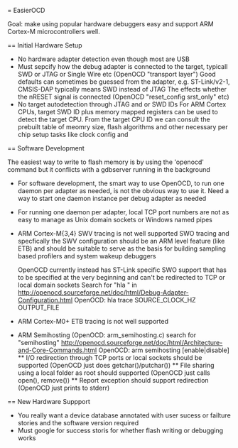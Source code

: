 = EasierOCD

Goal: make using popular hardware debuggers easy and support ARM Cortex-M microcontrollers well.

== Initial Hardware Setup

* No hardware adapter detection even though most are USB
* Must sepcify how the debug adapter is connected to the target, typicall SWD or JTAG or Single Wire etc (OpenOCD "transport layer")
	Good defaults can sometimes be guessed from the adapter, e.g. ST-Link/v2-1, CMSIS-DAP typically means SWD instead of JTAG
	The effects whether the nRESET signal is connected (OpenOCD "reset_config srst_only" etc)
* No target autodetection through JTAG and or SWD IDs
	For ARM Cortex CPUs, target SWD ID plus memory mapped registers can be used to detect the target CPU.
	From the target CPU ID we can consult the prebuilt table of meomry size, flash algorithms and other necessary per chip setup tasks like clock config and  

== Software Development

The easiest way to write to flash memory is by using the 'openocd' command but it conflicts with a gdbserver running in the background

* For software development, the smart way to use OpenOCD, to run one daemon per adapter as needed, is not the obvious way to use it.
	Need a way to start one daemon instance per debug adapter as needed
* For running one daemon per adapter, local TCP port numbers are not as easy to manage as Unix domain sockets or Windows named pipes
* ARM Cortex-M{3,4} SWV tracing is not well supported
	SWO tracing and specfically the SWV configuration should be an ARM level feature (like ETB)
	and should be suitable to serve as the basis for building sampling based profilers and system wakeup debuggers
	
	OpenOCD currently instead has ST-Link specific SWO support that has to be specified at the very beginning and can't be redirected to TCP or local domain sockets
	Search for "hla " in http://openocd.sourceforge.net/doc/html/Debug-Adapter-Configuration.html
	OpenOCD: hla trace SOURCE_CLOCK_HZ OUTPUT_FILE
* ARM Cortex-M0+ ETB tracing is not well supported
* ARM Semihosting (OpenOCD: arm_semihosting.c)
	search for "semihosting" http://openocd.sourceforge.net/doc/html/Architecture-and-Core-Commands.html
	OpenOCD: arm semihosting [enable|disable]
** I/O redirection through TCP ports or local sockets should be supported (OpenOCD just does getchar()/putchar())
** File sharing using a local folder as root should supported (OpenOCD just calls open(), remove())
** Report exception should support redirection (OpenOCD just prints to stderr)

== New Hardware Suppport

* You really want a device database annotated with user sucess or failture stories and the software version required
* Must google for success storis for whether flash writing or debugging works

